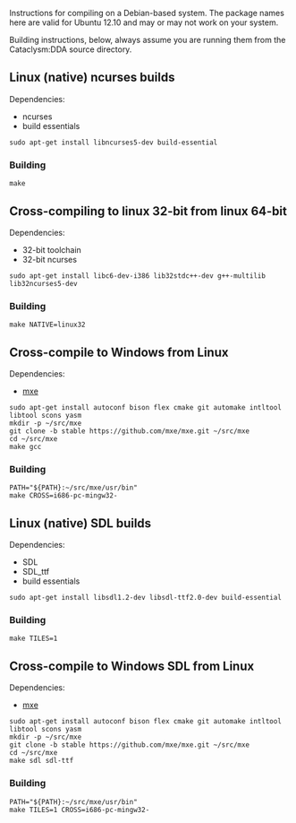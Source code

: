 Instructions for compiling on a Debian-based system. The package names here are
valid for Ubuntu 12.10 and may or may not work on your system.

Building instructions, below, always assume you are running them from the
Cataclysm:DDA source directory.

## Linux (native) ncurses builds ##
Dependencies:
  * ncurses
  * build essentials

```
sudo apt-get install libncurses5-dev build-essential
```

### Building ###
```
make
```

## Cross-compiling to linux 32-bit from linux 64-bit ##
Dependencies:
  * 32-bit toolchain
  * 32-bit ncurses

```
sudo apt-get install libc6-dev-i386 lib32stdc++-dev g++-multilib lib32ncurses5-dev
```

### Building ###
```
make NATIVE=linux32
```

## Cross-compile to Windows from Linux ##
Dependencies:
  * [mxe](http://mxe.cc)

```
sudo apt-get install autoconf bison flex cmake git automake intltool libtool scons yasm
mkdir -p ~/src/mxe
git clone -b stable https://github.com/mxe/mxe.git ~/src/mxe
cd ~/src/mxe
make gcc
```

### Building ###
```
PATH="${PATH}:~/src/mxe/usr/bin"
make CROSS=i686-pc-mingw32-
```

## Linux (native) SDL builds ##
Dependencies:
  * SDL
  * SDL_ttf
  * build essentials

```
sudo apt-get install libsdl1.2-dev libsdl-ttf2.0-dev build-essential
```

### Building ###
```
make TILES=1
```

## Cross-compile to Windows SDL from Linux ##
Dependencies:
  * [mxe](http://mxe.cc)

```
sudo apt-get install autoconf bison flex cmake git automake intltool libtool scons yasm
mkdir -p ~/src/mxe
git clone -b stable https://github.com/mxe/mxe.git ~/src/mxe
cd ~/src/mxe
make sdl sdl-ttf
```

### Building ###
```
PATH="${PATH}:~/src/mxe/usr/bin"
make TILES=1 CROSS=i686-pc-mingw32-
```
